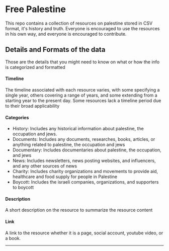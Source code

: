 # Free Palestine

This repo contains a collection of resources on palestine stored in CSV format, it's history and truth. Everyone is encouraged to use the resources in his own way, and everyone is encouraged to contribute.

## Details and Formats of the data
Those are the details that you might need to know on what or how the info is categorized and formatted

#### Timeline
The timeline associated with each resource varies, with some specifying a single year, others covering a range of years, and some extending from a starting year to the present day. Some resources lack a timeline period due to their broad applicability

#### Categories
- History: Includes any historical information about palestine, the occupation and jews.
- Documents: Includes any documents, researches, books, articles, or anything related to palestine, the occupation and jews 
- Documentary: Includes documentaries about palestine, the occupation, and jews 
- News: Includes newsletters, news posting websites, and influencers, and any other sources of news
- Charity: Includes charity organizations and movements to provide aid, healthcare and food supply for people in Palestine
- Boycott: Includes the israeli companies, organizations, and supporters to boycott

#### Description
A short description on the resource to summarize the resource content

#### Link
A link to the resource whether it is a page, social account, youtube video, or a book.

---